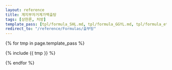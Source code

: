 ```yaml
---
layout: reference
title: 계지부자거계가백출탕
tags: [상한론, 처방]
template_pass: [tpl/formula_SHL.md, tpl/formula_GGYL.md, tpl/formula_etc.md]
redirect_to: "/reference/Formulas/출부탕"
---
```



{% for tmp in page.template_pass %}

{% include {{ tmp }} %}

{% endfor %}
